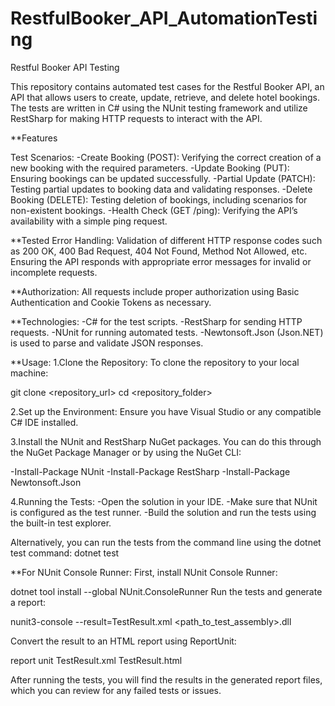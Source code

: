 # RestfulBooker_API_AutomationTesting

Restful Booker API Testing

This repository contains automated test cases for the Restful Booker API, an API that allows users to create, update, retrieve, and delete hotel bookings. The tests are written in C# using the NUnit testing framework and utilize RestSharp for making HTTP requests to interact with the API.

**Features

Test Scenarios: -Create Booking (POST): Verifying the correct creation of a new booking with the required parameters. -Update Booking (PUT): Ensuring bookings can be updated successfully. -Partial Update (PATCH): Testing partial updates to booking data and validating responses. -Delete Booking (DELETE): Testing deletion of bookings, including scenarios for non-existent bookings. -Health Check (GET /ping): Verifying the API’s availability with a simple ping request.

**Tested Error Handling: Validation of different HTTP response codes such as 200 OK, 400 Bad Request, 404 Not Found, Method Not Allowed, etc. Ensuring the API responds with appropriate error messages for invalid or incomplete requests.

**Authorization: All requests include proper authorization using Basic Authentication and Cookie Tokens as necessary.

**Technologies: -C# for the test scripts. -RestSharp for sending HTTP requests. -NUnit for running automated tests. -Newtonsoft.Json (Json.NET) is used to parse and validate JSON responses.

**Usage: 1.Clone the Repository: To clone the repository to your local machine:

git clone <repository_url> cd <repository_folder>

2.Set up the Environment: Ensure you have Visual Studio or any compatible C# IDE installed.

3.Install the NUnit and RestSharp NuGet packages. You can do this through the NuGet Package Manager or by using the NuGet CLI:

-Install-Package NUnit -Install-Package RestSharp -Install-Package Newtonsoft.Json

4.Running the Tests: -Open the solution in your IDE. -Make sure that NUnit is configured as the test runner. -Build the solution and run the tests using the built-in test explorer.

Alternatively, you can run the tests from the command line using the dotnet test command: dotnet test

**For NUnit Console Runner: First, install NUnit Console Runner:

dotnet tool install --global NUnit.ConsoleRunner Run the tests and generate a report:

nunit3-console --result=TestResult.xml <path_to_test_assembly>.dll

Convert the result to an HTML report using ReportUnit:

report unit TestResult.xml TestResult.html

After running the tests, you will find the results in the generated report files, which you can review for any failed tests or issues.
